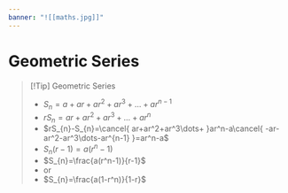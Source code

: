 ```yaml
---
banner: "![[maths.jpg]]"
---
```

# Geometric Series 

> [!Tip] Geometric Series 
> - $S_{n}=a+ar+ar^2+ar^3+\dots+ar^{n-1}$
> - $rS_{n}=ar+ar^2+ar^3+\dots+ar^n$
> - $rS_{n}-S_{n}=\cancel{ ar+ar^2+ar^3\dots+ }ar^n-a\cancel{ -ar-ar^2-ar^3\dots-ar^{n-1} }=ar^n-a$
> - $S_{n}(r-1)=a(r^n-1)$
> - $S_{n}=\frac{a(r^n-1)}{r-1}$
> - or
> - $S_{n}=\frac{a(1-r^n)}{1-r}$

